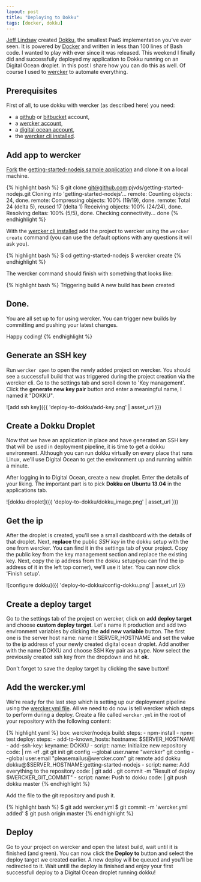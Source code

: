 ```yaml
---
layout: post
title: "Deploying to Dokku"
tags: [docker, dokku]
---
```


[Jeff Lindsay](http://progrium.com/) created [Dokku](https://github.com/progrium/dokku), the smallest PaaS implementation you've ever seen. It is powered by [Docker](http://docker.io) and written in less than 100 lines of Bash code. I wanted to play with ever since it was released. This weekend I finally did and successfully deployed my application to Dokku running on an Digital Ocean droplet. In this post I share how you can do this as well. Of course I used to [wercker](http://wercker.com) to automate everything.

## Prerequisites

First of all, to use dokku with wercker (as described here) you need:

* a [github](http://github.com) or [bitbucket](http://bitbucket.org) account,
* a [wercker account](https://app.wercker.com/sessions/new),
* a [digital ocean account](https://www.digitalocean.com/login),
* the [wercker cli installed](http://devcenter.wercker.com/articles/gettingstarted/cli.html).

## Add app to wercker

[Fork](https://github.com/pjvds/getting-started-nodejs) the [getting-started-nodejs sample application](https://github.com/wercker/getting-started-nodejs) and clone it on a local machine.

{% highlight bash %}
$ git clone git@github.com:pjvds/getting-started-nodejs.git
Cloning into 'getting-started-nodejs'...
remote: Counting objects: 24, done.
remote: Compressing objects: 100% (19/19), done.
remote: Total 24 (delta 5), reused 17 (delta 1)
Receiving objects: 100% (24/24), done.
Resolving deltas: 100% (5/5), done.
Checking connectivity... done
{% endhighlight %}

With the [wercker cli installed](http://devcenter.wercker.com/articles/gettingstarted/cli.html) add the project to wercker
using the `wercker create` command (you can use the default options with any questions it will ask you).

{% highlight bash %}
$ cd getting-started-nodejs
$ wercker create
{% endhighlight %}

The wercker command should finish with something that looks like:

{% highlight bash %}
Triggering build
A new build has been created

Done.
-------------

You are all set up to for using wercker. You can trigger new builds by
committing and pushing your latest changes.

Happy coding!
{% endhighlight %}

## Generate an SSH key

Run `wercker open` to open the newly added project on wercker. You should see a successfull build that was triggered during the project creation via the wercker cli. Go to the settings tab and scroll down to 'Key management'. Click the __generate new key pair__ button and enter a meaningful name, I named it "DOKKU".

![add ssh key]({{ 'deploy-to-dokku/add-key.png' | asset_url }})

## Create a Dokku Droplet

Now that we have an application in place and have generated an SSH key that will be used in deployment pipeline, it is time to get a dokku environment. Although you can run dokku virtually on every place that runs Linux, we'll use Digital Ocean to get the environment up and running within a minute.

After logging in to Digital Ocean, create a new droplet. Enter the details of your liking. The important part is to pick __Dokku on Ubuntu 13.04__ in the applications tab.

![dokku droplet]({{ 'deploy-to-dokku/dokku_image.png' | asset_url }})

## Get the ip

After the droplet is created, you'll see a small dashboard with the details of that droplet. Next, **replace** the public *SSH key* in the dokku setup with the one from wercker. You can find it in the settings tab of your project. Copy the public key from the key management section and replace the existing key. Next, copy the ip address from the dokku setup(you can find the ip address of it in the left top corner), we'll use it later. You can now click 'Finish setup'.

![configure dokku]({{ 'deploy-to-dokku/config-dokku.png' | asset_url }})

## Create a deploy target

Go to the settings tab of the project on wercker, click on __add deploy target__ and choose __custom deploy target__. Let's name it production and add two environment variables by clicking the __add new variable__ button. The first one is the server host name:
name it SERVER\_HOSTNAME and set the value to the ip address of your newly created digital ocean droplet. Add another with the name DOKKU and choose SSH Key pair as a type. Now select the previously created ssh key from the dropdown and hit __ok__.

Don't forget to save the deploy target by clicking the __save__ button!

## Add the wercker.yml

We're ready for the last step which is setting up our deployment pipeline using the [wercker.yml file](http://devcenter.wercker.com/articles/werckeryml/). All we need to do now is tell wercker which steps to perform during a deploy. Create a file called `wercker.yml` in the root of your repository with the following content:

{% highlight yaml %}
box: wercker/nodejs
build:
  steps:
    - npm-install
    - npm-test
deploy:
  steps:
    - add-to-known_hosts:
        hostname: $SERVER_HOSTNAME
    - add-ssh-key:
        keyname: DOKKU
    - script:
        name: Initialize new repository
        code: |
            rm -rf .git
          git init
          git config --global user.name "wercker"
          git config --global user.email "pleasemailus@wercker.com"
          git remote add dokku dokku@$SERVER_HOSTNAME:getting-started-nodejs
    - script:
        name: Add everything to the repository
        code: |
          git add .
          git commit -m "Result of deploy $WERCKER_GIT_COMMIT"
    - script:
        name: Push to dokku
        code: |
          git push dokku master
{% endhighlight %}

Add the file to the git repository and push it.

{% highlight bash %}
$ git add wercker.yml
$ git commit -m 'wercker.yml added'
$ git push origin master
{% endhighlight %}

## Deploy

Go to your project on wercker and open the latest build, wait until it is finished (and green). You can now click the __Deploy to__ button and select the deploy target we created earlier. A new deploy will be queued and you'll be redirected to it.
Wait untill the deploy is finished and enjoy your first successfull deploy to a Digital Ocean droplet running dokku!